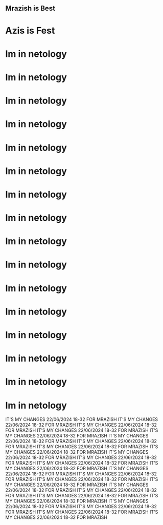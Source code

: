## Mrazish is Best
# Azis is Fest
# Im in netology
# Im in netology
# Im in netology
# Im in netology
# Im in netology
# Im in netology
# Im in netology
# Im in netology
# Im in netology
# Im in netology
# Im in netology
# Im in netology
# Im in netology
# Im in netology
# Im in netology
# Im in netology
IT'S MY CHANGES 22/06/2024 18-32 FOR MRAZISH
IT'S MY CHANGES 22/06/2024 18-32 FOR MRAZISH
IT'S MY CHANGES 22/06/2024 18-32 FOR MRAZISH
IT'S MY CHANGES 22/06/2024 18-32 FOR MRAZISH
IT'S MY CHANGES 22/06/2024 18-32 FOR MRAZISH
IT'S MY CHANGES 22/06/2024 18-32 FOR MRAZISH
IT'S MY CHANGES 22/06/2024 18-32 FOR MRAZISH
IT'S MY CHANGES 22/06/2024 18-32 FOR MRAZISH
IT'S MY CHANGES 22/06/2024 18-32 FOR MRAZISH
IT'S MY CHANGES 22/06/2024 18-32 FOR MRAZISH
IT'S MY CHANGES 22/06/2024 18-32 FOR MRAZISH
IT'S MY CHANGES 22/06/2024 18-32 FOR MRAZISH
IT'S MY CHANGES 22/06/2024 18-32 FOR MRAZISH
IT'S MY CHANGES 22/06/2024 18-32 FOR MRAZISH
IT'S MY CHANGES 22/06/2024 18-32 FOR MRAZISH
IT'S MY CHANGES 22/06/2024 18-32 FOR MRAZISH
IT'S MY CHANGES 22/06/2024 18-32 FOR MRAZISH
IT'S MY CHANGES 22/06/2024 18-32 FOR MRAZISH
IT'S MY CHANGES 22/06/2024 18-32 FOR MRAZISH
IT'S MY CHANGES 22/06/2024 18-32 FOR MRAZISH
IT'S MY CHANGES 22/06/2024 18-32 FOR MRAZISH
IT'S MY CHANGES 22/06/2024 18-32 FOR MRAZISH
IT'S MY CHANGES 22/06/2024 18-32 FOR MRAZISH
IT'S MY CHANGES 22/06/2024 18-32 FOR MRAZISH
IT'S MY CHANGES 22/06/2024 18-32 FOR MRAZISH